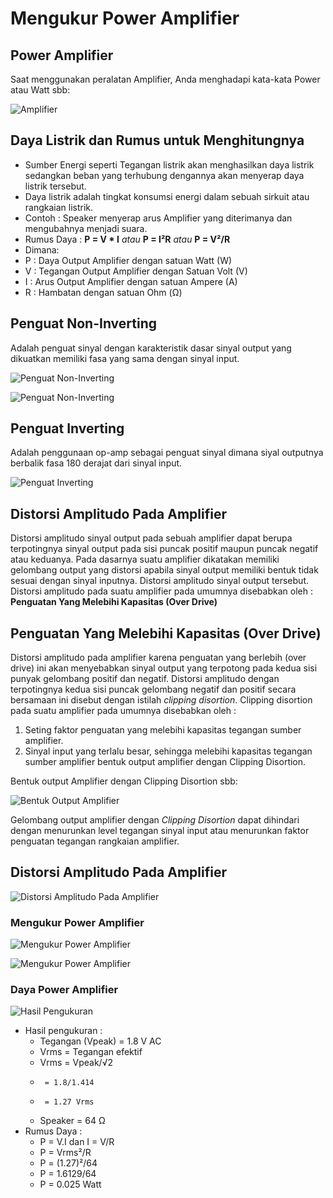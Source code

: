 # Mengukur Power Amplifier

## Power Amplifier

Saat menggunakan peralatan Amplifier, Anda menghadapi kata-kata Power atau Watt sbb:

![Amplifier](img/amplifier.png)

## Daya Listrik dan Rumus untuk Menghitungnya

- Sumber Energi seperti Tegangan listrik akan menghasilkan daya listrik sedangkan beban yang terhubung dengannya akan menyerap daya listrik tersebut.
- Daya listrik adalah tingkat konsumsi energi dalam sebuah sirkuit atau rangkaian listrik.
- Contoh : Speaker menyerap arus Amplifier yang diterimanya dan mengubahnya menjadi suara.
- Rumus Daya : **P = V \* I** *atau* **P = I²R** *atau* **P = V²/R**
- Dimana:
- P : Daya Output Amplifier dengan satuan Watt (W)
- V : Tegangan Output Amplifier dengan Satuan Volt (V)
- I : Arus Output Amplifier dengan satuan Ampere (A)
- R : Hambatan dengan satuan Ohm (Ω)

## Penguat Non-Inverting

Adalah penguat sinyal dengan karakteristik dasar sinyal output yang dikuatkan memiliki fasa yang sama dengan sinyal input.

![Penguat Non-Inverting](img/Penguat-Non-Inverting.png)

![Penguat Non-Inverting](img/Penguat-Non-Inverting-1.png)

## Penguat Inverting

Adalah penggunaan op-amp sebagai penguat sinyal dimana siyal outputnya berbalik fasa 180 derajat dari sinyal input.

![Penguat Inverting](img/Penguat-Inverting.png)

## Distorsi Amplitudo Pada Amplifier

Distorsi amplitudo sinyal output pada sebuah amplifier dapat berupa terpotingnya sinyal output pada sisi puncak positif maupun puncak negatif atau keduanya. Pada dasarnya suatu amplifier dikatakan memiliki gelombang output yang distorsi apabila sinyal output memiliki bentuk tidak sesuai dengan sinyal inputnya. Distorsi amplitudo sinyal output tersebut. Distorsi amplitudo pada suatu amplifier pada umumnya disebabkan oleh : **Penguatan Yang Melebihi Kapasitas (Over Drive)**

## Penguatan Yang Melebihi Kapasitas (Over Drive)

Distorsi amplitudo pada amplifier karena penguatan yang berlebih (over drive) ini akan menyebabkan sinyal output yang terpotong pada kedua sisi punyak gelombang positif dan negatif. Distorsi amplitudo dengan terpotingnya kedua sisi puncak gelombang negatif dan positif secara bersamaan ini disebut dengan istilah *clipping disortion*. Clipping disortion pada suatu amplifier pada umumnya disebabkan oleh :

1. Seting faktor penguatan yang melebihi kapasitas tegangan sumber amplifier.
2. Sinyal input yang terlalu besar, sehingga melebihi kapasitas tegangan sumber amplifier bentuk output amplifier dengan Clipping Disortion.

Bentuk output Amplifier dengan Clipping Disortion sbb:

![Bentuk Output Amplifier](img/Bentuk-Output-Amplifier.png)

Gelombang output amplifier dengan *Clipping Disortion* dapat dihindari dengan menurunkan level tegangan sinyal input atau menurunkan faktor penguatan tegangan rangkaian amplifier.

## Distorsi Amplitudo Pada Amplifier

![Distorsi Amplitudo Pada Amplifier](img/disorsi-amplitudo.png)

### Mengukur Power Amplifier

![Mengukur Power Amplifier](img/Mengukur-Power-Amplifier.png)

![Mengukur Power Amplifier](img/Mengukur-Power-Amplifier-1.png)

### Daya Power Amplifier

![Hasil Pengukuran](img/Hasil-Pengukuran.png)

- Hasil pengukuran :
  * Tegangan (Vpeak) = 1.8 V AC
  * Vrms = Tegangan efektif
  * Vrms = Vpeak/√2
  *      = 1.8/1.414
  *      = 1.27 Vrms
  * Speaker = 64 Ω
- Rumus Daya :
  * P = V.I dan I = V/R
  * P = Vrms²/R
  * P = (1.27)²/64
  * P = 1.6129/64
  * P = 0.025 Watt

